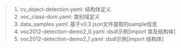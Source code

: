 > 1. cv_object-detection.yaml: 结构体定义
> 2. voc_class-dom.yaml: 类别域定义
> 3. data_samples.yaml: 基于v0.3 json文件提取的sample信息
> 4. voc2012-detection-demo2_0.yaml :dsdl示例[import 类及结构体]
> 5. voc2012-detection-demo2_1.yaml :dsdl示例[import 结构体]
